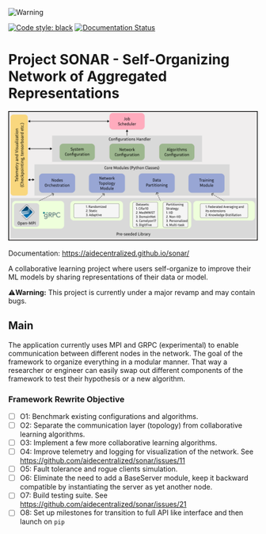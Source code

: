 ![Warning](https://img.shields.io/badge/Warning-This%20project%20is%20in%20beta-yellow)

[![Code style: black](https://img.shields.io/badge/code%20style-black-000000.svg)](https://github.com/psf/black)
[![Documentation Status](https://readthedocs.org/projects/markdown-guide/badge/?version=latest)](https://aidecentralized.github.io/sonar/)

# Project SONAR - Self-Organizing Network of Aggregated Representations

![Architecture Diagram](https://github.com/aidecentralized/sonar/blob/main/docs/arch.png)

Documentation: https://aidecentralized.github.io/sonar/

A collaborative learning project where users self-organize to improve their ML models by sharing representations of their data or model.

⚠️**Warning:** This project is currently under a major revamp and may contain bugs.

## Main
The application currently uses MPI and GRPC (experimental) to enable communication between different nodes in the network. The goal of the framework to organize everything in a modular manner. That way a researcher or engineer can easily swap out different components of the framework to test their hypothesis or a new algorithm.

### Framework Rewrite Objective
- [ ] O1: Benchmark existing configurations and algorithms.
- [ ] O2: Separate the communication layer (topology) from collaborative learning algorithms.
- [ ] O3: Implement a few more collaborative learning algorithms.
- [ ] O4: Improve telemetry and logging for visualization of the network. See https://github.com/aidecentralized/sonar/issues/11
- [ ] O5: Fault tolerance and rogue clients simulation.
- [ ] O6: Eliminate the need to add a BaseServer module, keep it backward compatible by instantiating the server as yet another node.
- [ ] O7: Build testing suite. See https://github.com/aidecentralized/sonar/issues/21
- [ ] O8: Set up milestones for transition to full API like interface and then launch on `pip`
